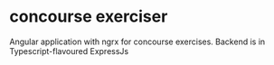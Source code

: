 # concourse exerciser

Angular application with ngrx for concourse exercises. Backend is in Typescript-flavoured ExpressJs
